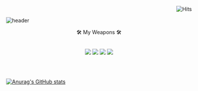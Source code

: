 <div align=right>
  
![Hits](https://hits.seeyoufarm.com/api/count/incr/badge.svg?url=https%3A%2F%2Fgithub.com%2FMrLizzaard&count_bg=%2379C83D&title_bg=%23555555&icon=&icon_color=%23E7E7E7&title=hits&edge_flat=false)
  
</div>



![header](https://capsule-render.vercel.app/api?type=waving&color=27ae60&height=300&text=DoHyeongKim&animation=fadeIn&fontColor=ecf0f1)

<div align=center> 🛠 My Weapons 🛠 </div></br>

<div align=center>

![](https://img.shields.io/badge/HTML-e74c3c?style=flat&logo=html5&logoColor=white) ![](https://img.shields.io/badge/CSS-3766AB?style=flat&logo=css3&logoColor=white) ![](https://img.shields.io/badge/Javascript-f39c12?style=flat&logo=JavaScript&logoColor=white) ![](https://img.shields.io/badge/C++-00599c?style=flat&logo=C%2B%2B&logoColor=white)

 </div></br></br>
 
 [![Anurag's GitHub stats](https://github-readme-stats.vercel.app/api?username=MrLizzaard)](https://github.com/anuraghazra/github-readme-stats)
